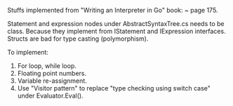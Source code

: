 ﻿Stuffs implemented from "Writing an Interpreter in Go" book:
    ~ page 175.

Statement and expression nodes under AbstractSyntaxTree.cs needs to be class. 
Because they implement from IStatement and IExpression interfaces. Structs are
bad for type casting (polymorphism).

To implement:

1. For loop, while loop.
2. Floating point numbers.
3. Variable re-assignment.
4. Use "Visitor pattern" to replace "type checking using switch case" under Evaluator.Eval().
